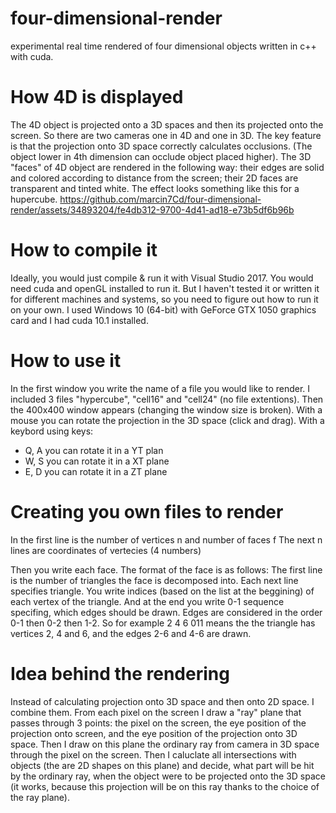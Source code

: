 # four-dimensional-render
experimental real time rendered of four dimensional objects written in c++ with cuda.

# How 4D is displayed
The 4D object is projected onto a 3D spaces and then its projected onto the screen. So there are two cameras one in 4D and one in 3D. The key feature is that the projection onto 3D space correctly calculates occlusions. (The object lower in 4th dimension can occlude object placed higher). The 3D "faces" of 4D object are rendered in the following way: their edges are solid and colored according to distance from the screen; their 2D faces are transparent and tinted white. The effect looks something like this for a hupercube.
https://github.com/marcin7Cd/four-dimensional-render/assets/34893204/fe4db312-9700-4d41-ad18-e73b5df6b96b

# How to compile it
Ideally, you would just compile & run it with Visual Studio 2017. You would need cuda and openGL installed to run it. But I haven't tested it or written it for different machines and systems, so you need to figure out how to run it on your own. I used Windows 10  (64-bit) with GeForce GTX 1050 graphics card and I had cuda 10.1 installed. 
# How to use it
In the first window you write the name of a file you would like to render. I included 3 files "hypercube", "cell16" and "cell24" (no file extentions). Then the 400x400 window appears (changing the window size is broken). With a mouse you can rotate the projection in the 3D space (click and drag). With a keybord using keys:
 + Q, A you can rotate it in a YT plan
 + W, S you can rotate it in a XT plane
 + E, D you can rotate it in a ZT plane

# Creating you own files to render
In the first line is the number of vertices n and number of faces f
The next n lines are coordinates of vertecies (4 numbers)

Then you write each face. The format of the face is as follows:
The first line is the number of triangles the face is decomposed into.
Each next line specifies triangle. You write indices (based on the list at the beggining) of each vertex of the triangle. And at the end you write 0-1 sequence specifing, which edges should be drawn. Edges are considered in the order 0-1 then 0-2 then 1-2. So for example 
2 4 6 011
means the the triangle has vertices 2, 4 and 6, and the edges 2-6 and 4-6 are drawn.

# Idea behind the rendering
Instead of calculating projection onto 3D space and then onto 2D space. I combine them. From each pixel on the screen I draw a "ray" plane that passes through 3 points: the pixel on the screen, the eye position of the projection onto screen, and the eye position of the projection onto 3D space. Then I draw on this plane the ordinary ray from camera in 3D space through the pixel on the screen. Then I caluclate all intersections with objects (the are 2D shapes on this plane) and decide, what part will be hit by the ordinary ray, when the object were to be projected onto the 3D space (it works, because this projection will be on this ray thanks to the choice of the ray plane).
